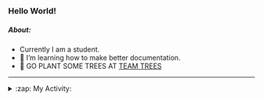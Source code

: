 ### Hello World!

##### About:
- Currently I am a student.
- 🌱 I’m learning how to make better documentation.
- 🌱 GO PLANT SOME TREES AT [TEAM TREES](https://teamtrees.org/)

---
<details>
  <summary>:zap: My Activity:</summary>
  
<!--START_SECTION:waka-->
![Code Time](http://img.shields.io/badge/Code%20Time-1%2C077%20hrs%2042%20mins-blue)

**I'm a Night 🦉** 

```text
🌞 Morning                1590 commits        ██░░░░░░░░░░░░░░░░░░░░░░░   09.97 % 
🌆 Daytime                5128 commits        ████████░░░░░░░░░░░░░░░░░   32.14 % 
🌃 Evening                4710 commits        ███████░░░░░░░░░░░░░░░░░░   29.52 % 
🌙 Night                  4527 commits        ███████░░░░░░░░░░░░░░░░░░   28.37 % 
```
📅 **I'm Most Productive on Wednesday** 

```text
Monday                   2341 commits        ████░░░░░░░░░░░░░░░░░░░░░   14.67 % 
Tuesday                  1974 commits        ███░░░░░░░░░░░░░░░░░░░░░░   12.37 % 
Wednesday                3658 commits        ██████░░░░░░░░░░░░░░░░░░░   22.93 % 
Thursday                 2242 commits        ████░░░░░░░░░░░░░░░░░░░░░   14.05 % 
Friday                   1576 commits        ██░░░░░░░░░░░░░░░░░░░░░░░   09.88 % 
Saturday                 1453 commits        ██░░░░░░░░░░░░░░░░░░░░░░░   09.11 % 
Sunday                   2711 commits        ████░░░░░░░░░░░░░░░░░░░░░   16.99 % 
```


📊 **This Week I Spent My Time On** 

```text
🔥 Editors: 
VS Code                  8 hrs 54 mins       █████████████████████████   100.00 % 

🐱‍💻 Projects: 
CSF22                    5 hrs 20 mins       ███████████████░░░░░░░░░░   60.05 % 
praise                   3 hrs 33 mins       ██████████░░░░░░░░░░░░░░░   39.95 % 
```


 Last Updated on 25/03/2023 20:08:11 UTC
<!--END_SECTION:waka-->
</details>
